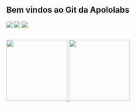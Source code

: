 ## Bem vindos ao Git da Apololabs

  <div>
    <a href="https://instagram.com/apollo__labs" target="_blank"><img src="https://img.shields.io/badge/-Instagram-%23E4405F?style=for-the-badge&logo=instagram&logoColor=white" target="_blank"></a>
  <a href="https://www.tiktok.com/@apollo__labs" target="_blank"><img src="https://img.shields.io/badge/TikTok-000000?style=for-the-badge&logo=tiktok&logoColor=white" target="_blank"></a>
  <a href="https://www.youtube.com/@apollolabsBR" target="_blank"><img src="https://img.shields.io/badge/YouTube-FF0000?style=for-the-badge&logo=youtube&logoColor=white" target="_blank"></a>
</div>

 ##

 <div>
  <a href="https://github.com/ApollolabsBR">
  <img height="160em" src="https://github-readme-stats.vercel.app/api?username=ApollolabsBR&show_icons=true&border_&theme=dracula&include_all_commits=true&count_private=true&border_radius=3px"/>
  <img height="160em" src="https://github-readme-stats.vercel.app/api/top-langs/?username=ApollolabsBR&layout=compact&langs_count=7&border_radius=3px&theme=dracula"/>
</div>

  
